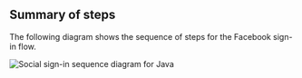 ## Summary of steps

The following diagram shows the sequence of steps for the Facebook sign-in flow.

<div class="common-image-format">

![Social sign-in sequence diagram for Java](/img/oie-embedded-sdk/oie-embedded-sdk-use-case-social-sign-in-java.png
 "Social sign-in sequence diagram for Java")

</div>